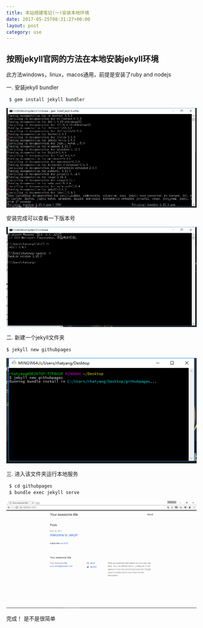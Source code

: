 ```yaml
---
title: 本站搭建笔记(一)安装本地环境
date: 2017-05-25T08:31:27+00:00
layout: post
category: use
---
```


## 按照jekyll官网的方法在本地安装jekyll环境

此方法windows，linux，macos通用，前提是安装了ruby and nodejs

一. 安装jekyll bundler

```zsh
 $ gem install jekyll bundler
```
![](/pics/2017/05/QQscreenshot20170525141624.png)

安装完成可以查看一下版本号

![](/pics/2017/05/QQscreenshot20170525143858.png)

二. 新建一个jekyll文件夹

```zsh
$ jekyll new githubpages
```
![](/pics/2017/05/QQscreenshot20170525144615.png)

三. 进入该文件夹运行本地服务

```zsh
 $ cd githubpages
 $ bundle exec jekyll serve
 ```
![](/pics/2017/05/QQscreenshot20170525145106.png)

完成！  是不是很简单
